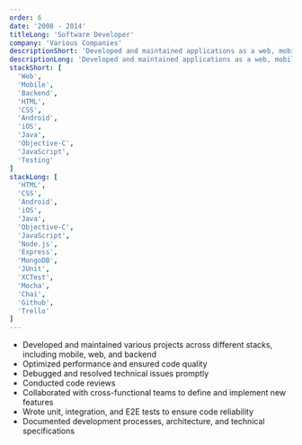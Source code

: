 ```yaml
---
order: 6
date: '2008 - 2014'
titleLong: 'Software Developer'
company: 'Various Companies'
descriptionShort: 'Developed and maintained applications as a web, mobile, backend, and full-stack developer for various companies, delivering scalable and efficient solutions'
descriptionLong: 'Developed and maintained applications as a web, mobile, backend, and full-stack developer for various companies, delivering scalable and efficient solutions. Worked on diverse projects across industries, utilizing modern technologies to meet business objectives. Collaborated with cross-functional teams to design, implement, and deploy applications, ensuring performance, reliability, and maintainability'
stackShort: [
  'Web',
  'Mobile',
  'Backend',
  'HTML',
  'CSS',
  'Android',
  'iOS',
  'Java',
  'Objective-C',
  'JavaScript',
  'Testing'
]
stackLong: [
  'HTML',
  'CSS',
  'Android',
  'iOS',
  'Java',
  'Objective-C',
  'JavaScript',
  'Node.js',
  'Express',
  'MongoDB',
  'JUnit',
  'XCTest',
  'Mocha',
  'Chai',
  'Github',
  'Trello'
]
---
```

<p>
  <ul>
    <li><span class="text-primary">Developed</span> and <span class="text-primary">maintained</span> various projects across different stacks, including <span class="text-primary">mobile</span>, <span class="text-primary">web</span>, and <span class="text-primary">backend</span></li>
    <li><span class="text-primary">Optimized performance</span> and ensured <span class="text-primary">code quality</span></li>
    <li>Debugged and resolved <span class="text-primary">technical issues</span> promptly</li>
    <li>Conducted <span class="text-primary">code reviews</span></li>
    <li>Collaborated with cross-functional teams to <span class="text-primary">define</span> and implement new <span class="text-primary">features</span></li>
    <li>Wrote <span class="text-primary">unit</span>, <span class="text-primary">integration</span>, and <span class="text-primary">E2E</span> tests to ensure code reliability</li>
    <li><span class="text-primary">Documented</span> development processes, architecture, and technical specifications</li>
  </ul>
</p>
